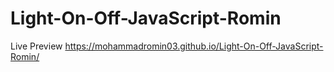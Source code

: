# Light-On-Off-JavaScript-Romin
Live Preview
https://mohammadromin03.github.io/Light-On-Off-JavaScript-Romin/
